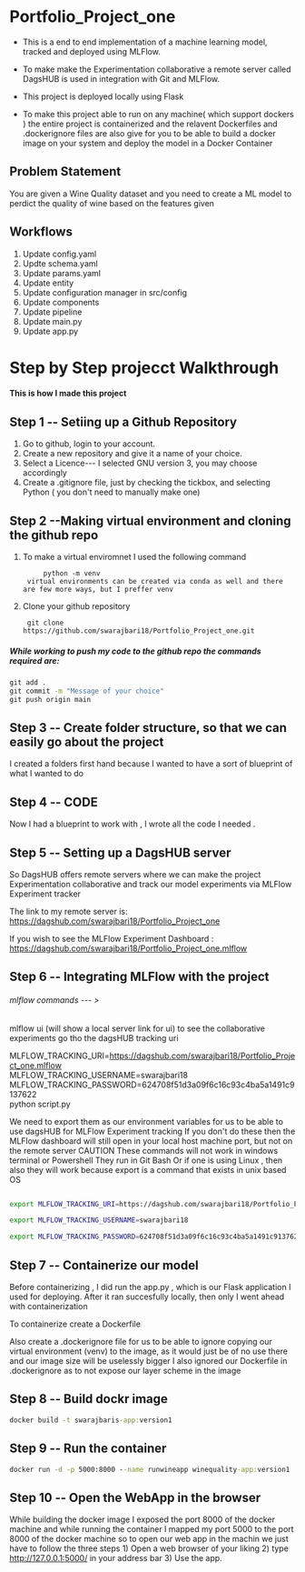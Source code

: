 # Portfolio_Project_one
* This is a end to end implementation of a machine learning model, tracked and deployed using MLFlow.

* To make make the Experimentation collaborative a remote server called DagsHUB is used in integration with
  Git and MLFlow.

* This project is deployed locally using Flask

* To make this project able to run on any machine( which support dockers ) the entire project is containerized and the relavent 
  Dockerfiles and .dockerignore files are also give for you to be able to build a docker image on your system and deploy the model in 
  a Docker Container

## Problem Statement

You are given a Wine Quality dataset and you need to create a ML model to perdict the quality of 
wine based on the features given


## Workflows

1. Update config.yaml
2. Updte schema.yaml
3. Update params.yaml
4. Update entity
5. Update configuration manager in src/config
6. Update components
7. Update pipeline
8. Update main.py
9. Update app.py

# Step by Step projecct Walkthrough
#### This is how I made this project

## Step 1 -- Setiing up a Github Repository
 
1. Go to github, login to your account.
2. Create a new repository and give it a name of your choice.
3. Select a Licence--- I selected GNU version 3, you may choose accordingly
4. Create a .gitignore file, just by checking the tickbox, and selecting Python  ( you don't need to manually make one)

## Step 2 --Making virtual environment and cloning the github repo
1. To make a virtual enviromnet I used the following command

            python -m venv
        virtual environments can be created via conda as well and there are few more ways, but I preffer venv

2. Clone your github repository
         
        git clone https://github.com/swarajbari18/Portfolio_Project_one.git

##### While working to push my code to the github repo the commands required are:

```cmd
git add .
git commit -m "Message of your choice"
git push origin main
```
## Step 3 -- Create folder structure, so that we can easily go about the project

I created a folders first hand because I wanted to have a sort of blueprint of what I wanted to do

## Step 4 -- CODE

Now I had a blueprint to work with , I wrote all the code I needed .

## Step 5 -- Setting up a DagsHUB server

So DagsHUB offers remote servers where we can make the project Experimentation collaborative and 
track our model experiments via MLFlow Experiment tracker

The link to my remote server is: https://dagshub.com/swarajbari18/Portfolio_Project_one

If you wish to see the MLFlow Experiment Dashboard : https://dagshub.com/swarajbari18/Portfolio_Project_one.mlflow


## Step 6 -- Integrating MLFlow with the project

###### mlflow commands   --- > 
mlflow ui (will show a local server link for ui)
to see the collaborative experiments go tho the dagsHUB tracking uri


MLFLOW_TRACKING_URI=https://dagshub.com/swarajbari18/Portfolio_Project_one.mlflow \
MLFLOW_TRACKING_USERNAME=swarajbari18 \
MLFLOW_TRACKING_PASSWORD=624708f51d3a09f6c16c93c4ba5a1491c9137622 \
python script.py


We need to export them as our environment variables for us to be able to use dagsHUB for MLFlow Experiment tracking
If you don't do these then the MLFlow dashboard will still open in your local host machine port, but not on the remote server
CAUTION
These commands will not work in windows terminal or Powershell
They run in Git Bash
Or if one is using Linux , then also they will work because export is a command that exists in unix based OS

```bash

export MLFLOW_TRACKING_URI=https://dagshub.com/swarajbari18/Portfolio_Project_one.mlflow 

export MLFLOW_TRACKING_USERNAME=swarajbari18

export MLFLOW_TRACKING_PASSWORD=624708f51d3a09f6c16c93c4ba5a1491c9137622

```

## Step 7 -- Containerize our model

Before containerizing , I did run the app.py , which is our 
Flask application I used for deploying. After it ran succesfully locally, then only I went ahead with containerization

To containerize create a Dockerfile

Also create a .dockerignore file for us to be able to ignore copying our virtual environment (venv) to the image,
as it would just be of no use there and our image size will be uselessly bigger
I also ignored our Dockerfile in .dockerignore as to not expose our layer scheme in the image

## Step 8 -- Build dockr image
```cmd
docker build -t swarajbaris-app:version1
```

## Step 9 -- Run the container
```cmd
docker run -d -p 5000:8000 --name runwineapp winequality-app:version1
```

## Step 10 -- Open the WebApp in the browser

While building the docker image I exposed the port 8000 of the docker machine
and while running the container I mapped my port 5000 to the port 8000 of the docker machine
so to open our web app in the machin we just have to follow the three steps
        1) Open a web browser of your liking
        2) type 
                http://127.0.0.1:5000/
                in your address bar
        3) Use the app.

